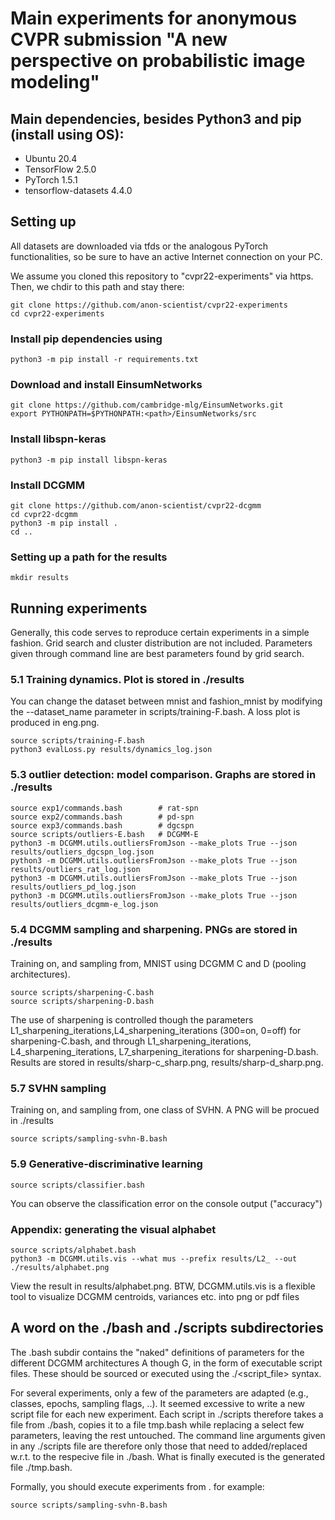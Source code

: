 # Main experiments for anonymous CVPR submission "A new perspective on probabilistic image modeling"

## Main dependencies, besides Python3 and pip (install using OS):
* Ubuntu 20.4
* TensorFlow 2.5.0
* PyTorch 1.5.1
* tensorflow-datasets 4.4.0


## Setting up
All datasets are downloaded via tfds or the analogous PyTorch functionalities, so be sure to have an active Internet connection on your PC.

We assume you cloned this repository to "cvpr22-experiments" via https. Then, we chdir to this path and stay there:
```
git clone https://github.com/anon-scientist/cvpr22-experiments
cd cvpr22-experiments
```

### Install pip dependencies using 

```
python3 -m pip install -r requirements.txt
```

### Download and install EinsumNetworks
```
git clone https://github.com/cambridge-mlg/EinsumNetworks.git
export PYTHONPATH=$PYTHONPATH:<path>/EinsumNetworks/src
```

### Install libspn-keras
```
python3 -m pip install libspn-keras
```

### Install DCGMM
```
git clone https://github.com/anon-scientist/cvpr22-dcgmm
cd cvpr22-dcgmm
python3 -m pip install .
cd ..
```

### Setting up a path for the results
```
mkdir results
```

## Running experiments
Generally, this code serves to reproduce certain experiments in a simple fashion. 
Grid search and cluster distribution are not included. Parameters given through command line are best parameters found by grid search.


### 5.1 Training dynamics. Plot is stored in ./results
You can change the dataset between mnist and fashion_mnist by modifying the --dataset_name parameter in scripts/training-F.bash. A loss plot is produced in eng.png.

```
source scripts/training-F.bash
python3 evalLoss.py results/dynamics_log.json
```

### 5.3 outlier detection: model comparison. Graphs are stored in ./results
```
source exp1/commands.bash        # rat-spn
source exp2/commands.bash        # pd-spn
source exp3/commands.bash        # dgcspn
source scripts/outliers-E.bash   # DCGMM-E
python3 -m DCGMM.utils.outliersFromJson --make_plots True --json results/outliers_dgcspn_log.json
python3 -m DCGMM.utils.outliersFromJson --make_plots True --json results/outliers_rat_log.json
python3 -m DCGMM.utils.outliersFromJson --make_plots True --json results/outliers_pd_log.json
python3 -m DCGMM.utils.outliersFromJson --make_plots True --json results/outliers_dcgmm-e_log.json
```

### 5.4 DCGMM sampling and sharpening. PNGs are stored in ./results
Training on, and sampling from, MNIST using DCGMM C and D (pooling architectures). 
```
source scripts/sharpening-C.bash
source scripts/sharpening-D.bash
```
The use of sharpening is controlled though the parameters L1_sharpening_iterations,L4_sharpening_iterations (300=on, 0=off) for sharpening-C.bash, 
and through L1_sharpening_iterations, L4_sharpening_iterations, L7_sharpening_iterations for sharpening-D.bash.
Results are stored in results/sharp-c_sharp.png, results/sharp-d_sharp.png.

### 5.7 SVHN sampling
Training on, and sampling from, one class of SVHN. A PNG will be procued in ./results
```
source scripts/sampling-svhn-B.bash
```

### 5.9 Generative-discriminative learning
```
source scripts/classifier.bash
```
You can observe the classification error on the console output ("accuracy")

### Appendix: generating the visual alphabet
```
source scripts/alphabet.bash
python3 -m DCGMM.utils.vis --what mus --prefix results/L2_ --out ./results/alphabet.png
```
View the result in results/alphabet.png. BTW, DCGMM.utils.vis is a flexible tool to visualize DCGMM centroids, variances etc. into png or pdf files

## A word on the ./bash and ./scripts subdirectories
The .bash subdir contains the "naked" definitions of parameters for the different DCGMM architectures A though G, in the form of executable script files.
These should be sourced or executed using the ./<script_file> syntax. 

For several experiments, only a few of the parameters are adapted (e.g., classes, epochs, sampling flags, ..). It seemed excessive to write a new script file 
for each new experiment. Each script in ./scripts therefore takes a file from ./bash, copies it to a file tmp.bash while replacing a select few parameters, leaving the rest untouched.
The command line arguments given in any ./scripts file are therefore only those that need to added/replaced w.r.t. to the respecive file in ./bash. 
What is finally executed is the generated file ./tmp.bash.

Formally, you should execute experiments from <path>. for example:
```
source scripts/sampling-svhn-B.bash
```



